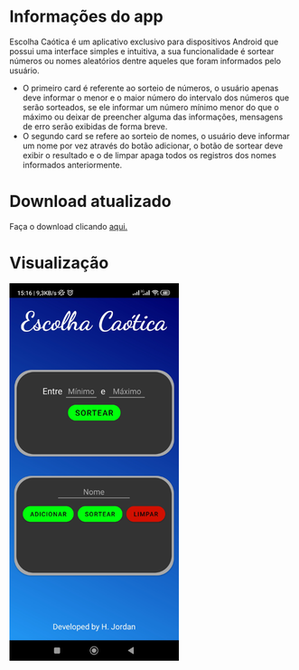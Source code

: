 # Informações do app
Escolha Caótica é um aplicativo exclusivo para dispositivos Android que possui uma interface simples e intuitiva, a sua funcionalidade é sortear números ou nomes aleatórios dentre aqueles que foram informados pelo usuário.

- O primeiro card é referente ao sorteio de números, o usuário apenas deve informar o menor e o maior número do intervalo dos números que serão sorteados, se ele informar um número mínimo menor do que o máximo ou deixar de preencher alguma das informações, mensagens de erro serão exibidas de forma breve. 
- O segundo card se refere ao sorteio de nomes, o usuário deve informar um nome por vez através do botão adicionar, o botão de sortear deve exibir o resultado e o de limpar apaga todos os registros dos nomes informados anteriormente.

# Download atualizado
Faça o download clicando [aqui.](https://github.com/HugoJordan7/escolha-caotica/raw/main/Escolha%20Ca%C3%B3tica.apk)

# Visualização
<img src="https://github.com/HugoJordan7/escolha-caotica/blob/main/Escolha%20Ca%C3%B3tica.jpg" width="300" alt="Imagem do app">
